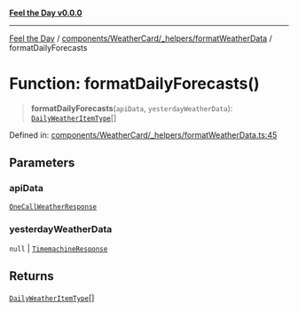[**Feel the Day v0.0.0**](../../../../../README.md)

***

[Feel the Day](../../../../../README.md) / [components/WeatherCard/\_helpers/formatWeatherData](../README.md) / formatDailyForecasts

# Function: formatDailyForecasts()

> **formatDailyForecasts**(`apiData`, `yesterdayWeatherData`): [`DailyWeatherItemType`](../../../DailyWeather/types/dailyWeather/interfaces/DailyWeatherItemType.md)[]

Defined in: [components/WeatherCard/\_helpers/formatWeatherData.ts:45](https://github.com/HyeinKang/feel-the-day/blob/6b0d3fb3bda5bce2accd42bfbaa4c5a46f07891e/src/components/WeatherCard/_helpers/formatWeatherData.ts#L45)

## Parameters

### apiData

[`OneCallWeatherResponse`](../../../../../types/api/openWeather/oneCall/interfaces/OneCallWeatherResponse.md)

### yesterdayWeatherData

`null` | [`TimemachineResponse`](../../../../../types/api/openWeather/timemachine/interfaces/TimemachineResponse.md)

## Returns

[`DailyWeatherItemType`](../../../DailyWeather/types/dailyWeather/interfaces/DailyWeatherItemType.md)[]

